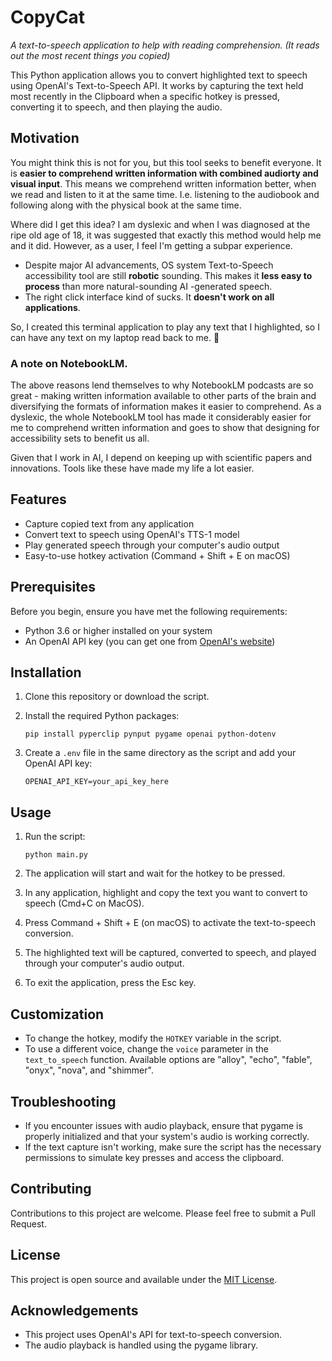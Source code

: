 # CopyCat
*A text-to-speech application to help with reading comprehension. (It reads out the most recent things you copied)*

This Python application allows you to convert highlighted text to speech using OpenAI's Text-to-Speech API. It works by capturing the text held most recently in the Clipboard when a specific hotkey is pressed, converting it to speech, and then playing the audio.

## Motivation
You might think this is not for you, but this tool seeks to benefit everyone. It is **easier to comprehend written information with combined audiorty and visual input**. This means we comprehend written information better, when we read and listen to it at the same time. I.e. listening to the audiobook and following along with the physical book at the same time. 

Where did I get this idea? I am dyslexic and when I was diagnosed at the ripe old age of 18, it was suggested that exactly this method would help me and it did. However, as a user, I feel I'm getting a subpar experience. 

- Despite major AI advancements, OS system Text-to-Speech accessibility tool are still **robotic** sounding. This makes it **less easy to process** than more natural-sounding AI -generated speech.
- The right click interface kind of sucks. It **doesn't work on all applications**.

So, I created this terminal application to play any text that I highlighted, so I can have any text on my laptop read back to me. 🍰

### A note on NotebookLM. 
The above reasons lend themselves to why NotebookLM podcasts are so great - making written information available to other parts of the brain and diversifying the formats of information makes it easier to comprehend. As a dyslexic, the whole NotebookLM tool has made it considerably easier for me to comprehend written information and goes to show that designing for accessibility sets to benefit us all.

Given that I work in AI, I depend on keeping up with scientific papers and innovations. Tools like these have made my life a lot easier.

## Features

- Capture copied text from any application 
- Convert text to speech using OpenAI's TTS-1 model
- Play generated speech through your computer's audio output
- Easy-to-use hotkey activation (Command + Shift + E on macOS)

## Prerequisites

Before you begin, ensure you have met the following requirements:

- Python 3.6 or higher installed on your system
- An OpenAI API key (you can get one from [OpenAI's website](https://openai.com/))

## Installation

1. Clone this repository or download the script.

2. Install the required Python packages:

   ```
   pip install pyperclip pynput pygame openai python-dotenv
   ```

3. Create a `.env` file in the same directory as the script and add your OpenAI API key:

   ```
   OPENAI_API_KEY=your_api_key_here
   ```

## Usage

1. Run the script:

   ```
   python main.py
   ```

2. The application will start and wait for the hotkey to be pressed.

3. In any application, highlight and copy the text you want to convert to speech (Cmd+C on MacOS).

4. Press Command + Shift + E (on macOS) to activate the text-to-speech conversion.

5. The highlighted text will be captured, converted to speech, and played through your computer's audio output.

6. To exit the application, press the Esc key.

## Customization

- To change the hotkey, modify the `HOTKEY` variable in the script.
- To use a different voice, change the `voice` parameter in the `text_to_speech` function. Available options are "alloy", "echo", "fable", "onyx", "nova", and "shimmer".

## Troubleshooting

- If you encounter issues with audio playback, ensure that pygame is properly initialized and that your system's audio is working correctly.
- If the text capture isn't working, make sure the script has the necessary permissions to simulate key presses and access the clipboard.

## Contributing

Contributions to this project are welcome. Please feel free to submit a Pull Request.

## License

This project is open source and available under the [MIT License](LICENSE).

## Acknowledgements

- This project uses OpenAI's API for text-to-speech conversion.
- The audio playback is handled using the pygame library.
